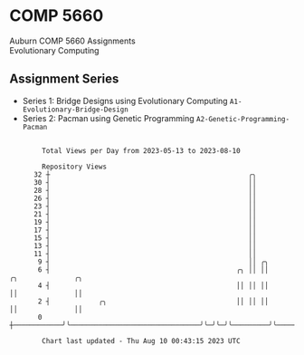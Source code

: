 # COMP 5660
Auburn COMP 5660 Assignments  
Evolutionary Computing

## Assignment Series
- Series 1: Bridge Designs using Evolutionary Computing `A1-Evolutionary-Bridge-Design`
- Series 2: Pacman using Genetic Programming `A2-Genetic-Programming-Pacman`

```

        Total Views per Day from 2023-05-13 to 2023-08-10

        Repository Views
      32 ┼                                                 ╭╮
      30 ┤                                                 ││
      28 ┤                                                 ││
      26 ┤                                                 ││
      23 ┤                                                 ││
      21 ┤                                                 ││
      19 ┤                                                 ││
      17 ┤                                                 ││
      15 ┤                                                 ││
      13 ┤                                                 ││
      11 ┤                                                 ││
       9 ┤                                                 ││ ╭╮
       6 ┤                                              ╭╮ ││ ││         ╭╮              ╭╮
       4 ┤                                              ││ ││ ││         ││              ││
       2 ┤            ╭╮                                ││ ││ ││         ││              ││
       0 ┼────────────╯╰────────────────────────────────╯╰─╯╰─╯╰─────────╯╰──────────────╯╰────────

        Chart last updated - Thu Aug 10 00:43:15 2023 UTC
        
```
